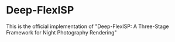 # Deep-FlexISP
This is the official implementation of "Deep-FlexISP: A Three-Stage Framework for Night Photography Rendering"
